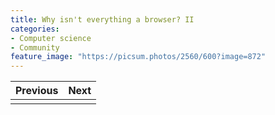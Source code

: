 ```yaml
---
title: Why isn't everything a browser? II
categories:
- Computer science
- Community
feature_image: "https://picsum.photos/2560/600?image=872"
---
```


| **Previous** | **Next** |
| :----------: | :------: |
|              |          |
